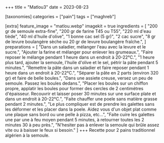 +++
title = "Matlou3"
date = 2023-08-23

[taxonomies]
categories = ["pain"]
tags = ["maghreb"]

[extra]
feature_image = "matlou.webp"
imagekit = true
ingredients = [
  "200 gr de semoule extra-fine",
  "200 gr de farine T45 ou T55",
  "220 ml d'eau tiède",
  "40 ml d'huile d'olive",
  "1 bonne cac sel (5 gr)",
  "2 cac sucre",
  "8 gr de levure boulangère sèche ou 20 gr de levure boulangère fraîche.",
]
preparations = [
  "Dans un saladier, mélanger l'eau avec la levure et le sucre.",
  "Ajouter la farine et mélanger pour enlever les grumeaux.",
  "Faire reposer le mélange pendant 1 heure dans un endroit à 20-22°C.",
  "1 heure plus tard, ajouter la semoule, l'huile d'olive et le sel, pétrir la pâte pendant 5 minutes.",
  "Remettre la pâte dans un saladier et faire reposer pendant 1 heure dans un endroit à 20-22°C.",
  "Séparer la pâte en 2 parts (environ 320 gr) et faire de belle boules.",
  "Dans une assiete creuse, versez un peu de semoule. Passez les boules dedans.",
  "Placer les boules sur un chiffon propre, applatir les boules pour former des cercles de 2 centimètres d'épaisseur. Recouvrir et laisser poser 30 minutes sur une surface plate et dans un endroit à 20-22°C.",
  "Faite chauffer une poele sans matière grasse pendant 2 minutes.",
  "Le plus compliquer est de prendre les galettes sans les déformer et les placer dans la poele. Aidez vous d'un objet plat comme une plaque sans bord ou une pelle à pizza, etc...",
  "Faite cuire les galettes une par une à feu moyen pendant 5 minutes, à retourner toutes les 2 minutes 30 à peu près.",
  "N'hesiter pas à enlever la semoule qui brûle assez vite ou à baisser le feux si besoin."
]
+++
Recette pour 2 pains traditionnel algérien à la semoule.
